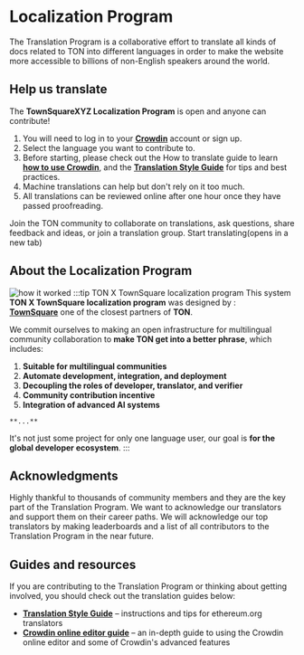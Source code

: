 # Localization Program

The Translation Program is a collaborative effort to translate all kinds of docs related to TON into different languages in order to make the website more accessible to billions of non-English speakers around the world.

## Help us translate
The **TownSquareXYZ Localization Program** is open and anyone can contribute!

1. You will need to log in to your [**Crowdin**](https://crowdin.com) account or sign up.
2. Select the language you want to contribute to.
3. Before starting, please check out the How to translate guide to learn [**how to use Crowdin**](/contribute/localization-program/localization-program-guideline), and the [**Translation Style Guide**](/contribute/localization-program/translators-guide) for tips and best practices.
4. Machine translations can help but don't rely on it too much.
5. All translations can be reviewed online after one hour once they have passed proofreading.

Join the TON community to collaborate on translations, ask questions, share feedback and ideas, or join a translation group.
Start translating(opens in a new tab)

## About the Localization Program
![how it worked](/img/localizationProgramGuideline/localization-program.png)
:::tip TON X TownSquare localization program
This system **TON X TownSquare localization program** was designed by :            
[**TownSquare**](https://github.com/TownSquareXYZ) one of the closest partners of **TON**. 

We commit ourselves to making an open infrastructure for multilingual community collaboration to **make TON get into a better phrase**, which includes:
  1. **Suitable for multilingual communities**
  2. **Automate development, integration, and deployment**
  3. **Decoupling the roles of developer, translator, and verifier**
  4. **Community contribution incentive**
  5. **Integration of advanced AI systems**
  
    **...**

It's not just some project for only one language user, our goal is **for the global developer ecosystem**.
:::

## Acknowledgments
Highly thankful to thousands of community members and they are the key part of the Translation Program. We want to acknowledge our translators and support them on their career paths. We will acknowledge our top translators by making leaderboards and a list of all contributors to the Translation Program in the near future.


## Guides and resources
If you are contributing to the Translation Program or thinking about getting involved, you should check out the translation guides below:
* [**Translation Style Guide**](/contribute/localization-program/translators-guide) – instructions and tips for ethereum.org translators
* [**Crowdin online editor guide**](https://support.crowdin.com/online-editor/) – an in-depth guide to using the Crowdin online editor and some of Crowdin's advanced features


